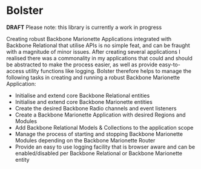 Bolster
===

**DRAFT**
Please note: this library is currently a work in progress

Creating robust Backbone Marionette Applications integrated with Backbone Relational that utilise APIs is no simple feat, and can be fraught with a magnitude of minor issues. After creating several applications I realised there was a commonality in my applications that could and should be abstracted to make the process easier, as well as provide easy-to-access utility functions like logging. Bolster therefore helps to manage the following tasks in creating and running a robust Backbone Marionette Application:

* Initialise and extend core Backbone Relational entities
* Initialise and extend core Backbone Marionette entities
* Create the desired Backbone Radio channels and event listeners
* Create a Backbone Marionette Application with desired Regions and Modules
* Add Backbone Relational Models & Collections to the application scope
* Manage the process of starting and stopping Backbone Marionette Modules depending on the Backbone Marionette Router
* Provide an easy to use logging facility that is browser aware and can be enabled/disabled per Backbone Relational or Backbone Marionette entity